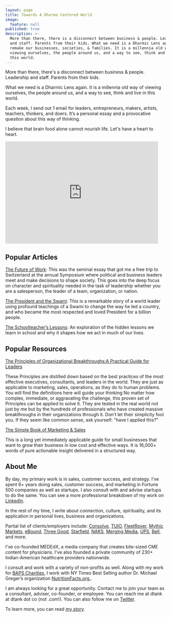 ```yaml
---
layout: page
title: Towards A Dharma Centered World
image:
  feature: null
published: true
description: >-
  More than there, there is a disconnect between business & people. Leadership
  and staff. Parents from their kids. What we need is a Dharmic Lens again to
  remake our businesses, societies, & families. It is a millennia old way of
  viewing ourselves, the people around us, and a way to see, think and live in
  this world.
---
```


More than there, there's a disconnect between business & people. Leadership and staff. Parents from their kids.

What we need is a Dharmic Lens again. It is a millennia old way of viewing ourselves, the people around us, and a way to see, think and live in this world.

Each week, I send out 1 email for leaders, entrepreneurs, makers, artists, teachers, thinkers, and doers. It’s a personal essay and a provocative question about this way of thinking.

I believe that brain food alone cannot nourish life. Let's have a heart to heart.

<iframe src="https://dtank.substack.com/embed" width="480" height="320" frameborder="0" scrolling="no"></iframe>

## Popular Articles

[The Future of Work](/the-future-of-work): This was the seminal essay that got me a free trip to Switzerland at the annual Symposium where political and business leaders meet and make decisions to shape society. This goes into the deep focus on character and spirituality needed in the task of leadership whether you are a salesperson, the leader of a team, organization, or nation.

[The President and the Swami](/The-President-and-The-Swami): This is a remarkable story of a world leader using profound teachings of a Swami to change the way he led a country, and who became the most respected and loved President for a billion people.

[The Schoolteacher’s Lessons](/the-schoolteachers-lesson): An exploration of the hidden lessons we learn in school and why it shapes how we act in much of our lives.

## Popular Resources

[The Principles of Organizational Breakthroughs:A Practical Guide for Leaders](https://www.slideshare.net/dpvtank/principles-of-breakthrough-a-practical-guide-for-leaders)

These Principles are distilled down based on the best practices of the most effective executives, consultants, and leaders in the world. They are just as applicable to marketing, sales, operations, as they do to human problems. You will find the definitions here will guide your thinking No matter how complex, immediate, or aggravating the challenge, this proven set of Principles can be applied to solve it. They are tested in the real world not just by me but by the hundreds of professionals who have created massive breakthroughs in their organizations through it. Don’t let their simplicity fool you. If they seem like common sense, ask yourself: "have I applied this?"

[The Simple Book of Marketing & Sales](/simple-book/)

This is a long yet immediately applicable guide for small businesses that want to grow their business in low cost and effective ways. It is 16,000+ words of pure actionable insight delivered in a structured way.

## About Me

By day, my primary work is in sales, customer success, and strategy. I’ve spent 6+ years doing sales, customer success, and marketing in Fortune 500 companies as well as startups. I also consult with and advise startups to do the same. You can see a more professional breakdown of my work on [LinkedIn](https://www.linkedin.com/in/dtankco).

In the rest of my time, I write about connection, culture, spirituality, and its application in personal lives, business and organizations.

Partial list of clients/employers include: [Consolve](http://consolve.com), [TUIO](http://tuiopay.com), [FleetRover](http://fleetrover.com), [Mythic Markets](http://mythicmarkets.com), [eBound](http://eboundcanada.org), [Three Good](http://threegood.com), [Starfield](http://starfield.ca), [NAKS](http://naks.us), [Merging Media](http://mergingmedia.com), [UPS](http://ups.com), [Bell](http://bell.ca), and more.

I've co-founded MEDEdX, a media company that creates bite-sized CME content for physicians. I've also founded a private community of 230+ Indian-American healthcare providers nationwide.

I consult and work with a variety of non-profits as well. Along with my work for [BAPS Charities](https://bapscharities.org), I work with NY Times Best Selling author Dr. Michael Greger’s organization [NutritionFacts.org.](http://www.nutritionfacts.org).

I am always looking for a great opportunity. Contact me to join your team as a consultant, adviser, co-founder, or employee. You can reach me at dtank at dtank dot co (not .com!). You can also follow me on [Twitter](https://www.twitter.com/dtankco).

To learn more, you can read [my story](/about/).
